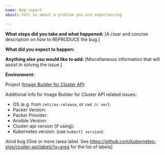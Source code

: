 ```yaml
---
name: Bug report
about: Tell us about a problem you are experiencing

---
```


**What steps did you take and what happened:**
[A clear and concise description on how to REPRODUCE the bug.]


**What did you expect to happen:**


**Anything else you would like to add:**
[Miscellaneous information that will assist in solving the issue.]


**Environment:**

Project ([Image Builder for Cluster API](https://github.com/kubernetes-sigs/image-builder/tree/master/images/capi):

Additional info for Image Builder for Cluster API related issues:

- OS (e.g. from `/etc/os-release`, or `cmd /c ver`):
- Packer Version:
- Packer Provider:
- Ansible Version:
- Cluster-api version (if using):
- Kubernetes version: (use `kubectl version`):

/kind bug
[One or more /area label. See https://github.com/kubernetes-sigs/cluster-api/labels?q=area for the list of labels]

